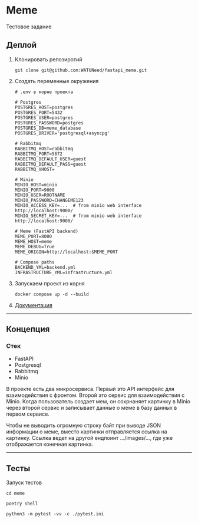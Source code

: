 # Meme
Тестовое задание

## Деплой

1. Клонировать репозиротий
   ```
   git clone git@github.com:WATUNeed/fastapi_meme.git
   ```
   
2. Создать переменные окружения
   ```
   # .env в корне проекта

   # Postgres
   POSTGRES_HOST=postgres
   POSTGRES_PORT=5432
   POSTGRES_USER=postgres
   POSTGRES_PASSWORD=postgres
   POSTGRES_DB=meme_database
   POSTGRES_DRIVER='postgresql+asyncpg'

   # Rabbitmq
   RABBITMQ_HOST=rabbitmq
   RABBITMQ_PORT=5672
   RABBITMQ_DEFAULT_USER=guest
   RABBITMQ_DEFAULT_PASS=guest
   RABBITMQ_VHOST=

   # Minio
   MINIO_HOST=minio
   MINIO_PORT=9000
   MINIO_USER=ROOTNAME
   MINIO_PASSWORD=CHANGEME123
   MINIO_ACCESS_KEY=...  # from minio web interface http://localhost:9000/
   MINIO_SECRET_KEY=...  # from minio web interface http://localhost:9000/

   # Meme (FastAPI backend)
   MEME_PORT=8000
   MEME_HOST=meme
   MEME_DEBUG=True
   MEME_ORIGIN=http://localhost:$MEME_PORT

   # Compose paths
   BACKEND_YML=backend.yml
   INFRASTRUCTURE_YML=infrastructure.yml
   ```
   
3. Запускаем проект из корня
   ```
   docker compose up -d --build
   ```
   
4. [Документация](http://localhost:8000/docs)
---
## Концепция

### Стек
- FastAPI
- Postgresql
- Rabbitmq
- Minio

В проекте есть два микросервиса. Первый это API интерфейс для взаимодействия с фронтом. Второй это сервис для взаимодействия с Minio. Когда пользователь создает мем, он сохрнаняет картинку в Minio через второй сервис и записывает данные о меме в базу данных в первом сервисе. 

Чтобы не выводить огромную строку байт при выводе JSON информации о меме, вместо картинки отправляется ссылка на картинку. Ссылка ведет на другой ендпоинт .../images/..., где уже отображается конечная картинка.

---
## Тесты

Запуск тестов
```
cd meme
```

```
poetry shell
```

```
python3 -m pytest -vv -c ./pytest.ini
```
